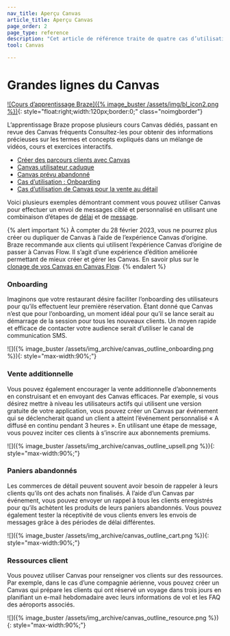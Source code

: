 ```yaml
---
nav_title: Aperçu Canvas
article_title: Aperçu Canvas
page_order: 2
page_type: reference
description: "Cet article de référence traite de quatre cas d’utilisation Canvas utiles."
tool: Canvas

---
```


# Grandes lignes du Canvas

[![Cours d’apprentissage Braze]({% image_buster /assets/img/bl_icon2.png %})](https://learning.braze.com/page/courses){: style="float:right;width:120px;border:0;" class="noimgborder"}

L’apprentissage Braze propose plusieurs cours Canvas dédiés, passant en revue des Canvas fréquents Consultez-les pour obtenir des informations précieuses sur les termes et concepts expliqués dans un mélange de vidéos, cours et exercices interactifs. 
- [Créer des parcours clients avec Canvas](https://learning.braze.com/canvas-course)
- [Canvas utilisateur caduque](https://learning.braze.com/lapsed-user-canvas)
- [Canvas prévu abandonné](https://learning.braze.com/abandoned-intent-canvas)
- [Cas d’utilisation : Onboarding](https://learning.braze.com/onboarding-canvas)
- [Cas d’utilisation de Canvas pour la vente au détail](https://learning.braze.com/canvas-use-cases-for-retail)

Voici plusieurs exemples démontrant comment vous pouvez utiliser Canvas pour effectuer un envoi de messages ciblé et personnalisé en utilisant une combinaison d’étapes de [délai]({{site.baseurl}}/user_guide/engagement_tools/canvas/canvas_components/delay_step/) et de [message]({{site.baseurl}}/user_guide/engagement_tools/canvas/canvas_components/message_step/).

{% alert important %}
À compter du 28 février 2023, vous ne pourrez plus créer ou dupliquer de Canvas à l’aide de l’expérience Canvas d’origine. Braze recommande aux clients qui utilisent l’expérience Canvas d’origine de passer à Canvas Flow. Il s’agit d’une expérience d’édition améliorée permettant de mieux créer et gérer les Canvas. En savoir plus sur le [clonage de vos Canvas en Canvas Flow]({{site.baseurl}}/user_guide/engagement_tools/canvas/managing_canvases/cloning_canvases/).
{% endalert %}

### Onboarding

Imaginons que votre restaurant désire faciliter l’onboarding des utilisateurs pour qu’ils effectuent leur première réservation. Étant donné que Canvas n’est que pour l’onboarding, un moment idéal pour qu’il se lance serait au démarrage de la session pour tous les nouveaux clients. Un moyen rapide et efficace de contacter votre audience serait d’utiliser le canal de communication SMS.

![]({% image_buster /assets/img_archive/canvas_outline_onboarding.png %}){: style="max-width:90%;"}

### Vente additionnelle

Vous pouvez également encourager la vente additionnelle d’abonnements en construisant et en envoyant des Canvas efficaces. Par exemple, si vous désirez mettre à niveau les utilisateurs actifs qui utilisent une version gratuite de votre application, vous pouvez créer un Canvas par événement qui se déclencherait quand un client a atteint l’événement personnalisé « A diffusé en continu pendant 3 heures ». En utilisant une étape de message, vous pouvez inciter ces clients à s’inscrire aux abonnements premiums.

![]({% image_buster /assets/img_archive/canvas_outline_upsell.png %}){: style="max-width:90%;"}

### Paniers abandonnés

Les commerces de détail peuvent souvent avoir besoin de rappeler à leurs clients qu’ils ont des achats non finalisés. À l’aide d’un Canvas par événement, vous pouvez envoyer un rappel à tous les clients enregistrés pour qu’ils achètent les produits de leurs paniers abandonnés. Vous pouvez également tester la réceptivité de vous clients envers les envois de messages grâce à des périodes de délai différentes.

![]({% image_buster /assets/img_archive/canvas_outline_cart.png %}){: style="max-width:90%;"}

### Ressources client

Vous pouvez utiliser Canvas pour renseigner vos clients sur des ressources. Par exemple, dans le cas d’une compagnie aérienne, vous pouvez créer un Canvas qui prépare les clients qui ont réservé un voyage dans trois jours en planifiant un e-mail hebdomadaire avec leurs informations de vol et les FAQ des aéroports associés.

![]({% image_buster /assets/img_archive/canvas_outline_resource.png %}){: style="max-width:90%;"}
